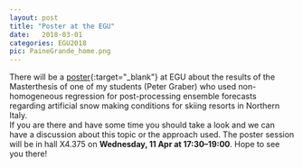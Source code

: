 ```yaml
---
layout: post
title: "Poster at the EGU"
date:   2018-03-01 
categories: EGU2018
pic: PaineGrande_home.png
---
```


There will be a [poster][link]{:target="_blank"} at EGU about the results of the Masterthesis of one of my students (Peter Graber) who used non-homogeneous regression for post-processing ensemble forecasts regarding artificial snow making conditions for skiing resorts in Northern Italy.  
If you are there and have some time you should take a look and we can have a discussion about this topic or the approach used. The poster session will be in hall X4.375 on **Wednesday, 11 Apr at 17:30–19:00**. Hope to see you there!



[link]: https://meetingorganizer.copernicus.org/EGU2018/EGU2018-7015.pdf